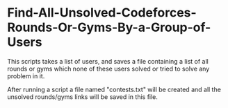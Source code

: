 # Find-All-Unsolved-Codeforces-Rounds-Or-Gyms-By-a-Group-of-Users
This scripts takes a list of users, and saves a file containing a list of all rounds or gyms which none of these users solved or tried to solve any problem in it.

After running a script a file named "contests.txt" will be created and all the unsolved rounds/gyms links will be saved in this file.
